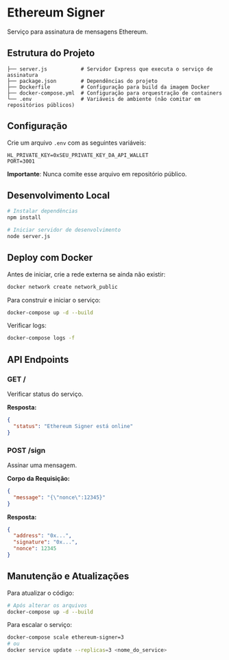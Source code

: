 # Ethereum Signer

Serviço para assinatura de mensagens Ethereum.

## Estrutura do Projeto

```
├── server.js           # Servidor Express que executa o serviço de assinatura
├── package.json        # Dependências do projeto
├── Dockerfile          # Configuração para build da imagem Docker
├── docker-compose.yml  # Configuração para orquestração de containers
└── .env                # Variáveis de ambiente (não comitar em repositórios públicos)
```

## Configuração

Crie um arquivo `.env` com as seguintes variáveis:

```
HL_PRIVATE_KEY=0xSEU_PRIVATE_KEY_DA_API_WALLET
PORT=3001
```

**Importante**: Nunca comite esse arquivo em repositório público.

## Desenvolvimento Local

```bash
# Instalar dependências
npm install

# Iniciar servidor de desenvolvimento
node server.js
```

## Deploy com Docker

Antes de iniciar, crie a rede externa se ainda não existir:

```bash
docker network create network_public
```

Para construir e iniciar o serviço:

```bash
docker-compose up -d --build
```

Verificar logs:

```bash
docker-compose logs -f
```

## API Endpoints

### GET /

Verificar status do serviço.

**Resposta:**
```json
{
  "status": "Ethereum Signer está online"
}
```

### POST /sign

Assinar uma mensagem.

**Corpo da Requisição:**
```json
{
  "message": "{\"nonce\":12345}"
}
```

**Resposta:**
```json
{
  "address": "0x...",
  "signature": "0x...",
  "nonce": 12345
}
```

## Manutenção e Atualizações

Para atualizar o código:

```bash
# Após alterar os arquivos
docker-compose up -d --build
```

Para escalar o serviço:

```bash
docker-compose scale ethereum-signer=3
# ou
docker service update --replicas=3 <nome_do_service>
```